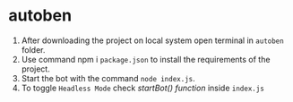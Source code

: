 # autoben

1. After downloading the project on local system open terminal in `autoben` folder.
2. Use command npm i `package.json` to install the requirements of the project.
3. Start the bot with the command `node index.js`.
4. To toggle `Headless Mode` check _startBot() function_ inside `index.js`

